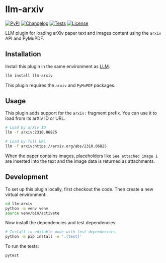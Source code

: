 # llm-arxiv

[![PyPI](https://img.shields.io/pypi/v/llm-arxiv.svg)](https://pypi.org/project/llm-arxiv/)
[![Changelog](https://img.shields.io/github/v/release/agustif/llm-arxiv?include_prereleases&label=changelog)](https://github.com/agustif/llm-arxiv/releases)
[![Tests](https://github.com/agustif/llm-arxiv/actions/workflows/test.yml/badge.svg)](https://github.com/agustif/llm-arxiv/actions/workflows/test.yml)
[![License](https://img.shields.io/badge/license-Apache%202.0-blue.svg)](https://github.com/agustif/llm-arxiv/blob/main/LICENSE)

LLM plugin for loading arXiv paper text and images content using the `arxiv` API and PyMuPDF.

## Installation

Install this plugin in the same environment as [LLM](https://llm.datasette.io/).

```bash
llm install llm-arxiv
```

This plugin requires the `arxiv` and `PyMuPDF` packages.

## Usage

This plugin adds support for the `arxiv:` fragment prefix. 
You can use it to load from its arXiv ID or URL.

```bash
# Load by arXiv ID
llm -f arxiv:2310.06825

# Load by full URL
llm -f arxiv:https://arxiv.org/abs/2310.06825
```
When the paper contains images, placeholders like ``See attached image 1`` are
inserted into the text and the image data is returned as attachments.


## Development

To set up this plugin locally, first checkout the code. Then create a new virtual environment:
```bash
cd llm-arxiv
python -m venv venv
source venv/bin/activate
```
Now install the dependencies and test dependencies:
```bash
# Install in editable mode with test dependencies
python -m pip install -e '.[test]'
```
To run the tests:
```bash
pytest
```
